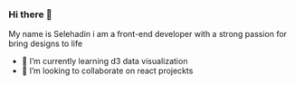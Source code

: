 ### Hi there 👋

My name is Selehadin 
i am a front-end developer with a strong passion for bring designs to life 
- 🌱 I’m currently learning d3 data visualization
- 👯 I’m looking to collaborate on react projeckts
<!--
**selehadin-cyber/selehadin-cyber** is a ✨ _special_ ✨ repository because its `README.md` (this file) appears on your GitHub profile.

Here are some ideas to get you started:

- 🔭 I’m currently working on ...
- 🌱 I’m currently learning ...
- 👯 I’m looking to collaborate on ...
- 🤔 I’m looking for help with ...
- 💬 Ask me about ...
- 📫 How to reach me: ...
- 😄 Pronouns: ...
- ⚡ Fun fact: ...
-->
